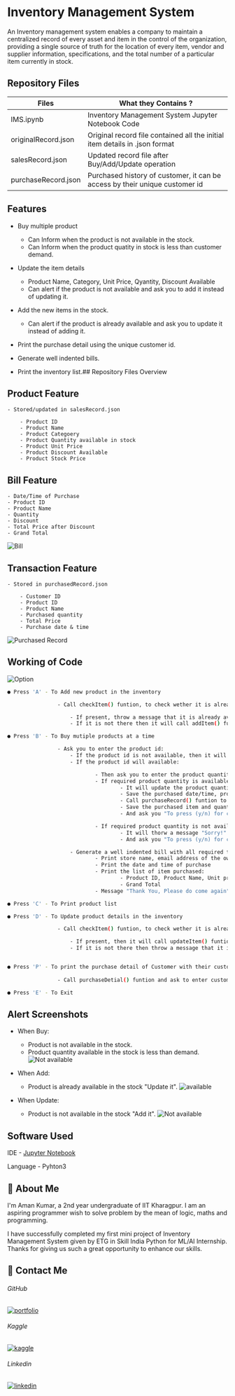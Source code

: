 
# Inventory Management System

An Inventory management system enables a company to maintain a centralized record of every asset and item in the control of the organization, providing a single source of truth for the location of every item, vendor and supplier information, specifications, and the total number of a particular item currently in stock.


## Repository Files

  | Files             | What they Contains ?                                                               |
| ----------------- | ------------------------------------------------------------------ |
| IMS.ipynb |Inventory Management System Jupyter Notebook Code |
| originalRecord.json |Original record file contained all the initial item details in .json format |
| salesRecord.json |  Updated record file after Buy/Add/Update operation|
| purchaseRecord.json | Purchased history of customer, it can be access by their unique customer id |

## Features

- Buy multiple product
    - Can Inform when the product is not available in the stock.
    - Can Inform when the product quatity in stock is less than customer demand.

- Update the item details
    - Product Name, Category, Unit Price, Qyantity, Discount Available
    - Can alert if the product is not available and ask you to add it instead of updating it.

- Add the new items in the stock.
    - Can alert if the product is already available and ask you to update it instead of adding it.
- Print the purchase detail using the unique customer id.
- Generate well indented bills.
- Print the inventory list.## Repository Files Overview



## Product Feature


    - Stored/updated in salesRecord.json 
     
        - Product ID
        - Product Name
        - Product Categoery
        - Product Quantity available in stock
        - Product Unit Price
        - Product Discount Available
        - Product Stock Price
  
## Bill Feature

    - Date/Time of Purchase
    - Product ID
    - Product Name
    - Quantity
    - Discount
    - Total Price after Discount
    - Grand Total
![Bill](https://github.com/ajaman190/ETG_Inventory_Management_System_Project/blob/main/Images/Screenshot%202021-09-06%20203138.png)

  
## Transaction Feature

    - Stored in purchasedRecord.json
  
        - Customer ID
        - Product ID
        - Product Name
        - Purchased quantity
        - Total Price
        - Purchase date & time

  ![Purchased Record](https://github.com/ajaman190/ETG_Inventory_Management_System_Project/blob/main/Images/Screenshot%202021-09-06%20203219.png)


## Working of Code

![Option](https://github.com/ajaman190/ETG_Inventory_Management_System_Project/blob/main/Images/Screenshot%202021-09-07%20094555.png)
```bash
● Press 'A' - To Add new product in the inventory

                - Call checkItem() funtion, to check wether it is already present in the inventory or not

                    - If present, throw a message that it is already available in the inventory, you need to update it and call updateItem() function
                    - If it is not there then it will call addItem() funtion

● Press 'B' - To Buy mutiple products at a time

                - Ask you to enter the product id:
                    - If the product id is not available, then it will ask you to enter a valid product id
                    - If the product id will available:

                            - Then ask you to enter the product quantity that you want to buy:
                            - If required product quantity is available in stock:
                                    - It will update the product quantity and product stock price in products dict
                                    - Save the purchased date/time, product name, quantity and total price
                                    - Call purchaseRecord() funtion to store the details of sold product in json format
                                    - Save the purchased item and quantity in purchased list
                                    - And ask you "To press (y/n) for continuing buying"

                            - If required product quantity is not available stock:
                                    - It will thorw a message "Sorry!" with the qantity available in the stock
                                    - And ask you "To press (y/n) for continuing buying"

                    - Generate a well indented bill with all required things using the purchased list
                            - Print store name, email address of the owner
                            - Print the date and time of purchase
                            - Print the list of item purchased:
                                    - Product ID, Product Name, Unit price, Discount, Total price after discount
                                    - Grand Total
                            - Message "Thank You, Please do come again"

● Press 'C' - To Print product list

● Press 'D' - To Update product details in the inventory

                - Call checkItem() funtion, to check wether it is already present in the inventory or not

                    - If present, then it will call updateItem() funtion 
                    - If it is not there then throw a message that it is not available in the inventory, you need to add it and call addItem() function


● Press 'P' - To print the purchase detail of Customer with their customer id.
                  
                - Call purchaseDetial() funtion and ask to enter customer id.

● Press 'E' - To Exit
```

## Alert Screenshots

  - When Buy:
    - Product is not available in the stock.
    - Product quantity available in the stock is less than demand.
  ![Not available](https://github.com/ajaman190/ETG_Inventory_Management_System_Project/blob/main/Images/Screenshot%202021-09-06%20203400.png)

  - When Add:
    - Product is already available in the stock "Update it".
  ![available](https://github.com/ajaman190/ETG_Inventory_Management_System_Project/blob/main/Images/Screenshot%202021-09-07%20184702.png)

- When Update:
    - Product is not available in the stock "Add it".
  ![Not available](https://github.com/ajaman190/ETG_Inventory_Management_System_Project/blob/main/Images/Screenshot%202021-09-07%20184829.png)
  
## Software Used

   IDE - [Jupyter Notebook](https://jupyter.org/)
   
   Language - Pyhton3

  
## 🚀 About Me
I'm Aman Kumar, a 2nd year undergraduate of IIT Kharagpur. I am an aspiring programmer wish to solve problem by the mean of logic, maths and programming. 

I have successfully completed my first mini project of Inventory Management System given by ETG in Skill India Python for ML/AI Internship. Thanks for giving us such a great opportunity to enhance our skills.



## 🔗 Contact Me

###### GitHub
[![portfolio](https://github.com/ajaman190/ETG_Inventory_Management_System_Project/blob/main/Images/Social%20Media%20Logo/1964417_github_logo_media_social_icon.png)](https://github.com/ajaman190) 


###### Kaggle
[![kaggle](https://github.com/ajaman190/ETG_Inventory_Management_System_Project/blob/main/Images/Social%20Media%20Logo/4373210_kaggle_logo_logos_icon.png)](https://www.kaggle.com/aman190)


###### Linkedin
[![linkedin](https://github.com/ajaman190/ETG_Inventory_Management_System_Project/blob/main/Images/Social%20Media%20Logo/5296501_linkedin_network_linkedin%20logo_icon.png)](https://www.linkedin.com/in/aman-kumar-586b23216/)

